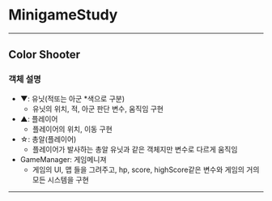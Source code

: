 # MinigameStudy

***

## Color Shooter

### 객체 설명
+ ▼: 유닛(적또는 아군 *색으로 구분)<br/>
	+ 유닛의 위치, 적, 아군 판단 변수, 움직임 구현<br/>
+ ▲: 플레이어<br/>
	+ 플레이어의 위치, 이동 구현<br/>
+ ☆: 총알(플레이어)<br/>
	+ 플레이어가 발사하는 총알 유닛과 같은 객체지만 변수로 다르게 움직임<br/>
+ GameManager: 게임메니져<br/>
	+ 게임의 UI, 맵 들을 그려주고, hp, score, highScore같은 변수와 게임의 거의 모든 시스템을 구현<br/>

***
